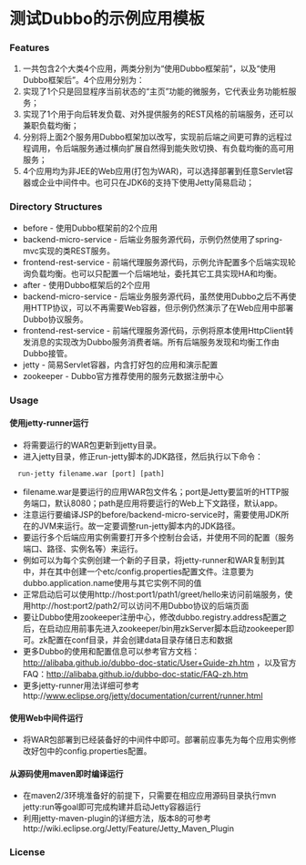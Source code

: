 测试Dubbo的示例应用模板
=======================

### Features

1. 一共包含2个大类4个应用，两类分别为“使用Dubbo框架前”，以及“使用Dubbo框架后”。4个应用分别为：
2. 实现了1个只是回显程序当前状态的“主页”功能的微服务，它代表业务功能桩服务；
3. 实现了1个用于向后转发负载、对外提供服务的REST风格的前端服务，还可以兼职负载均衡；
4. 分别将上面2个服务用Dubbo框架加以改写，实现前后端之间更可靠的远程过程调用，令后端服务通过横向扩展自然得到能失败切换、有负载均衡的高可用服务；
5. 4个应用均为非JEE的Web应用(打包为WAR)，可以选择部署到任意Servlet容器或企业中间件中。也可只在JDK6的支持下使用Jetty简易启动；

### Directory Structures

* before - 使用Dubbo框架前的2个应用
 * backend-micro-service - 后端业务服务源代码，示例仍然使用了spring-mvc实现的类REST服务。
 * frontend-rest-service - 前端代理服务源代码，示例允许配置多个后端实现轮询负载均衡。也可以只配置一个后端地址，委托其它工具实现HA和均衡。
* after - 使用Dubbo框架后的2个应用
 * backend-micro-service - 后端业务服务源代码，虽然使用Dubbo之后不再使用HTTP协议，可以不再需要Web容器，但示例仍然演示了在Web应用中部署Dubbo协议服务。
 * frontend-rest-service - 前端代理服务源代码，示例将原本使用HttpClient转发消息的实现改为Dubbo服务消费者端。所有后端服务发现和均衡工作由Dubbo接管。
* jetty - 简易Servlet容器，内含打好包的应用和演示配置
* zookeeper - Dubbo官方推荐使用的服务元数据注册中心

### Usage

#### 使用jetty-runner运行
* 将需要运行的WAR包更新到jetty目录。
* 进入jetty目录，修正run-jetty脚本的JDK路径，然后执行以下命令：
```
  run-jetty filename.war [port] [path]
```
* filename.war是要运行的应用WAR包文件名；port是Jetty要监听的HTTP服务端口，默认8080；path是应用将要运行的Web上下文路径，默认app。
* 注意运行要编译JSP的before/backend-micro-service时，需要使用JDK所在的JVM来运行。故一定要调整run-jetty脚本内的JDK路径。
* 要运行多个后端应用实例需要打开多个控制台会话，并使用不同的配置（服务端口、路径、实例名等）来运行。
* 例如可以为每个实例创建一个新的子目录，将jetty-runner和WAR复制到其中，并在其中创建一个etc/config.properties配置文件。注意要为dubbo.application.name使用与其它实例不同的值
* 正常启动后可以使用http://host:port1/path1/greet/hello来访问前端服务，使用http://host:port2/path2/可以访问不用Dubbo协议的后端页面
* 要让Dubbo使用zookeeper注册中心，修改dubbo.registry.address配置之后，在启动应用前事先进入zookeeper/bin用zkServer脚本启动zookeeper即可。zk配置在conf目录，并会创建data目录存储日志和数据
* 更多Dubbo的使用和配置信息可以参考官方文档：http://alibaba.github.io/dubbo-doc-static/User+Guide-zh.htm ，以及官方FAQ：http://alibaba.github.io/dubbo-doc-static/FAQ-zh.htm
* 更多jetty-runner用法详细可参考http://www.eclipse.org/jetty/documentation/current/runner.html

#### 使用Web中间件运行
* 将WAR包部署到已经装备好的中间件中即可。部署前应事先为每个应用实例修改好包中的config.properties配置。

#### 从源码使用maven即时编译运行
* 在maven2/3环境准备好的前提下，只需要在相应应用源码目录执行mvn jetty:run等goal即可完成构建并启动Jetty容器运行
* 利用jetty-maven-plugin的详细方法，版本8的可参考http://wiki.eclipse.org/Jetty/Feature/Jetty_Maven_Plugin

### License

